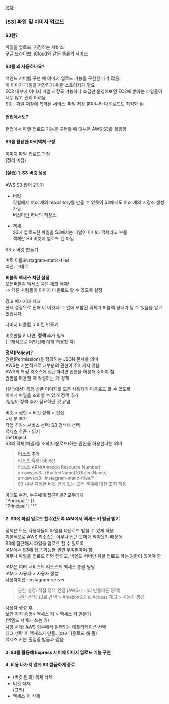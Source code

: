 [목차](https://garamgaram5.github.io/blog)    
### [S3] 파일 및 이미지 업로드    
    
#### S3란?    
파일을 업로드, 저장하는 서비스    
구글 드라이브, iCloud와 같은 종류의 서비스    
    
#### S3를 왜 사용하나요?    
백엔드 서버를 구현 때 이미지 업로드 기능을 구현할 때가 많음.     
이 이미지 파일을 저장하기 위한 스토리지가 필요    
EC2 내부에 이미지 파일 저장도 가능하나 조금만 운영해보면 EC2에 쌓이는 파일들이 너무 많고 관리 어려움    
S3는 파일 저장에 특화된 서비스. 파일 저장 뿐아니라 다운로드도 최적화 됨     
    
#### 현업에서도?    
현업에서 파일 업로드 기능을 구현할 때 대부분 AWS S3를 활용함    
    
#### S3를 활용한 아키텍처 구성    
이미지 파일 업로드 과정    
(정리 예정)    
    
#### (실습) 1. S3 버킷 생성    
AWS S3 용어 2가지    
- 버킷    
깃헙에서 여러 개의 repository를 만들 수 있듯이 S3에서도 여러 개의 저장소 생성 가능    
버킷이란 하나의 저장소    
    
- 객체    
S3에 업로드한 파일을 S3에서는 파일이 아니라 객체라고 부름    
객체란 S3 버킷에 업로드 된 파일    
    
S3 > 버킷 만들기     
    
버킷 이름:instagram-static-files    
리전: 그대로    

**퍼블릭 액세스 차단 설정**    
모든퍼블릭 액세스 차단 체크 해제!    
-> 다른 사람들이 이미지 다운로드 할 수 있도록 설정    
    
경고 메시지에 체크     
현재 설정으로 인해 이 버킷과 그 안에 포함된 객체가 퍼블릭 상태가 될 수 있음을 알고 있습니다.    
    
나머지 디폴트 > 버킷 만들기    
    
버킷만들고 나면, **정책 추가** 필요    
(구체적으로 어떤것에 대해 허용할 지)    
    
**정책(Policy)?**    
권한(Permission)을 정의하는 JSON 문서를 의미    
AWS는 기본적으로 대부분의 권한이 주어지지 않음    
AWS의 특정 리소스에 접근하려면 권한을 허용해 주어야 함    
권한을 허용할 때 작성하는 게 정책    
    
(실습에선) 특정 상품 이미지를 모든 사용자가 다운로드 할 수 있도록    
이미지 파일을 조회할 수 있게 정책 추가    
!일일이 정책 추가 필요하단 것 유념    
    
버킷 > 권한 > 버킷 정책 > 편집    
+새 문 추가    
작업 추가> 서비스 선택: S3 검색해 선택    
액세스 수준 - 읽기    
GetObject    
S3의 객체(파일)를 조회(다운로드)하는 권한을 허용한다는 의미    
    
> **리소스 추가**    
리소스 유형: object    
리소스 ARN(Amazon Resource Number)    
arn:aws:s3:::{BucketName}/{ObjectName}    
arn:aws:s3:::instagram-static-files/*    
S3 내부 지정한 버킷 안에 있는 모든 객체에 대한 조회 허용    
    
아래도 수정. 누구에게 접근허용? 모두에게    
"Principal": {}    
"Principal": "*"    
    
#### 2. S3에 파일 업로드 할수있도록 IAM에서 액세스 키 발급 받기    
정책은 모든 사용자들이 파일을 다운로드 받을 수 있게 허용    
기본적으로 AWS 리소스는 아무나 접근 못하게 막아놨기 때문에    
S3에 접근해서 파일을 업로드 할 수 있도록    
IAM에서 S3에 접근 가능한 권한 부여받아야 함    
아무나 파일을 업로드 하면 안되고, 백엔드 서버만 파일 업로드 하는 권한이 있어야 함    
    
IAM은 여러 서비스의 리소스의 액세스 총괄 담당    
IAM > 사용자 > 사용자 생성    
사용자이름: instagram-server    
> 권한 설정: 직접 정책 연결 (AWS가 미리 만들어둔 정책)    
권한 정책: s3로 검색 > AmazonS3FullAccess 체크 > 사용자 생성    
    
사용자 생성 후    
보안 자격 증명> 액세스 키 > 액세스 키 만들기    
(백엔드 서버가 쓰는 키)     
사용 사례: AWS 외부에서 실행되는 애플리케이션 선택    
태그 생략 후 액세스키 만듦. (csv 다운로드 해 둠)    
액세스 키는 출입증 발급과 같음     
    
#### 3. S3를 활용해 Express 서버에 이미지 업로드 기능 구현    
    
#### 4. 비용 나가지 않게 S3 깔끔하게 종료    
- (버킷 안의) 객체 삭제    
- 버킷 삭제    
(그외)    
- 엑세스 키 삭제    

